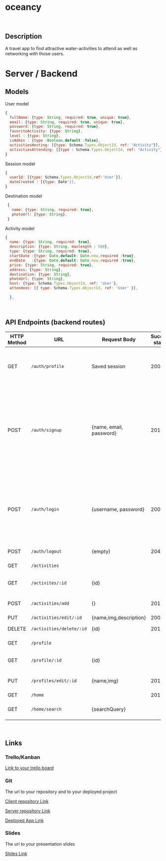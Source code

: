 # oceancy

<br>

## Description

A travel app to find attractive water-activities to attend as well as networking with those users.


# Server / Backend


## Models

User model

```javascript
{
  fullName: {type: String, required: true, unique: true},
  email: {type: String, required: true, unique: true},
  password: {type: String, required: true},
  favoriteActivity: {type: String},
  level : {type: String},
  isAdmin : {type :Boolean,default :false},
  activitiesHosting: [{type: Schema.Types.ObjectId, ref: "Activity"}],
  activitiesAttending: [{type : Schema.Types.ObjectId, ref: "Activity"}],
}
```

Session model

```javascript
{
  userId: [{type: Schema.Types.ObjectId,ref:'User'}],
  dateCreated : [{type: Date'}],
}
```

Destination model

```javascript
 {
   name: {type: String, required: true},
   photoUrl: {type: String},
 }
```

Activity model

```javascript
{
  name: {type: String, required: true},
  description: {type: String, maxlength : 500},
  type: {type: String, required: true},
  startDate :{type: Date,default: Date.now,required :true},
  endDate   :{type: Date,default: Date.now,required :true},
  price: {type: String, required: true},
  address: {type: String},
  destination: {type: String},
  photoUrl: {type: String},
  host: {type: Schema.Types.ObjectId, ref: 'User'},
  attendees: [{ type: Schema.Types.ObjectId, ref: 'User' }], 
  
  },

```



<br>

## API Endpoints (backend routes)

| HTTP Method | URL                         | Request Body                 | Success status | Error Status | Description                                                  |
| ----------- | --------------------------- | ---------------------------- | -------------- | ------------ | ------------------------------------------------------------ |
| GET         | `/auth/profile    `           | Saved session                | 200            | 404          | Check if user is logged in and return profile page           |
| POST        | `/auth/signup`                | {name, email, password}      | 201            | 404          | Checks if fields not empty (422) and user not exists (409), then create user with encrypted password, and store user in session |
| POST        | `/auth/login`                 | {username, password}         | 200            | 401          | Checks if fields not empty (422), if user exists (404), and if password matches (404), then stores user in session |
| POST        | `/auth/logout`                | (empty)                      | 204            | 400          | Logs out the user                                            |
| GET         | `/activities`                |                              |                | 400           | Show all activities                                         |
| GET         | `/activites/:id`              | {id}                         |                |              | Show specific activity                                    |
| POST        | `/activities/add`               | {}                           | 201            | 400          | Create and save a new activity                            |
| PUT         | `/activities/edit/:id`          | {name,img,description}       | 200            | 400          | edit activity                                            
| DELETE      | `/activities/delete/:id`         | {id}                         | 201            | 400          | delete activity                                            |
| GET         | `/profile`                    |                              |                | 400          | show profile                                                |
| GET         | `/profile/:id`                | {id}                         |                |              | show others' profile                                        |
| PUT         | `/profiles/edit/:id`           | {name,img}                   | 201            | 400          | edit and update profile                                                 |
| GET         | `/home`                       |                              | 201            | 400          | show home                                                   |
| GET         | `/home/search`                | {searchQuery}                |                |              | show specific query                                          |


<br>



## Links

### Trello/Kanban

[Link to your trello board](https://trello.com/b/iQixIKJd/oceancy) 


### Git

The url to your repository and to your deployed project

[Client repository Link](https://github.com/cris-developer/oceancy-client)

[Server repository Link](https://github.com/cris-developer/oceancy-server)

[Deployed App Link](http://heroku.com)

### Slides

The url to your presentation slides

[Slides Link](http://slides.com)




